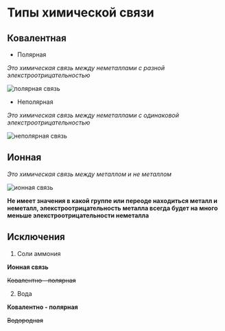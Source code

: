 # Типы химической связи

## Ковалентная 

* Полярная 

*Это химическая связь между неметаллами с разной элекстроотрицательностью* 

![полярная связь](/geekbrans/svoistva-svyazi.jpg)

* Неполярная 

*Это химическая связь между неметаллами с одинаковой элекстроотрицательностью*

![неполярная связь](/geekbrans/%D0%BD%D0%B5%D0%BF%D0%BE%D0%BB%D1%8F%D1%80%D0%BD%D0%B0%D1%8F.jpg)

## Ионная 

*Это химическая связь между металлом и не металлом*

![ионная связь](/geekbrans/%D0%B8%D0%BE%D0%BD%D0%BD%D0%B0%D1%8F.png)

**Не имеет значения в какой группе или переоде находиться металл и неметалл, элекстроотрицательность металла всегда будет на много меньше элекстроотрицательности неметалла**

## Исключения

1. Соли аммония 

**Ионная связь**

~~Ковалентно - полярная~~

2. Вода

**Ковалентно - полярная**

~~Водородная~~